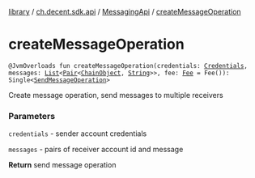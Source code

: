 [library](../../index.md) / [ch.decent.sdk.api](../index.md) / [MessagingApi](index.md) / [createMessageOperation](./create-message-operation.md)

# createMessageOperation

`@JvmOverloads fun createMessageOperation(credentials: `[`Credentials`](../../ch.decent.sdk.crypto/-credentials/index.md)`, messages: `[`List`](https://kotlinlang.org/api/latest/jvm/stdlib/kotlin.collections/-list/index.html)`<`[`Pair`](https://kotlinlang.org/api/latest/jvm/stdlib/kotlin/-pair/index.html)`<`[`ChainObject`](../../ch.decent.sdk.model/-chain-object/index.md)`, `[`String`](https://kotlinlang.org/api/latest/jvm/stdlib/kotlin/-string/index.html)`>>, fee: `[`Fee`](../../ch.decent.sdk.model/-fee/index.md)` = Fee()): Single<`[`SendMessageOperation`](../../ch.decent.sdk.model.operation/-send-message-operation/index.md)`>`

Create message operation, send messages to multiple receivers

### Parameters

`credentials` - sender account credentials

`messages` - pairs of receiver account id and message

**Return**
send message operation

